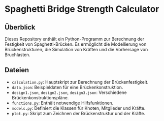 # Spaghetti Bridge Strength Calculator

## Überblick
Dieses Repository enthält ein Python-Programm zur Berechnung der Festigkeit von Spaghetti-Brücken. Es ermöglicht die Modellierung von Brückenstrukturen, die Simulation von Kräften und die Vorhersage von Bruchlasten.

## Dateien
- `calculation.py`: Hauptskript zur Berechnung der Brückenfestigkeit.
- `data.json`: Beispieldaten für eine Brückenkonstruktion.
- `design1.json`, `design2.json`, `design3.json`: Verschiedene Brückenkonstruktionspläne.
- `functions.py`: Enthält notwendige Hilfsfunktionen.
- `models.py`: Definiert die Klassen für Knoten, Mitglieder und Kräfte.
- `plot.py`: Skript zum Zeichnen der Brückenstruktur und der Kräfte.
